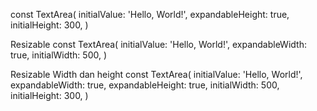 const TextArea(
initialValue: 'Hello, World!',
expandableHeight: true,
initialHeight: 300,
)

Resizable
const TextArea(
initialValue: 'Hello, World!',
expandableWidth: true,
initialWidth: 500,
)

Resizable Width dan height
const TextArea(
initialValue: 'Hello, World!',
expandableWidth: true,
expandableHeight: true,
initialWidth: 500,
initialHeight: 300,
)
